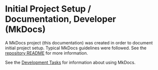 # Initial Project Setup / Documentation, Developer (MkDocs)

A MkDocs project (this documentation) was created in order to document initial project setup.
Typical MkDocs guidelines were followed.
See the [repository README](https://github.com/OpenCDSS/cdss-app-statemod-fortran-doc-dev) for more information.

See the [Development Tasks](../dev-tasks/documenting.md) for information about using MkDocs.
